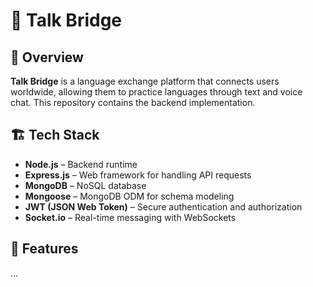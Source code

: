 # 🌉 Talk Bridge

## 📌 Overview  
**Talk Bridge** is a language exchange platform that connects users worldwide, allowing them to practice languages through text and voice chat. This repository contains the backend implementation.

## 🏗️ Tech Stack  
- **Node.js** – Backend runtime  
- **Express.js** – Web framework for handling API requests  
- **MongoDB** – NoSQL database
- **Mongoose** – MongoDB ODM for schema modeling  
- **JWT (JSON Web Token)** – Secure authentication and authorization  
- **Socket.io** – Real-time messaging with WebSockets

## 🚀 Features  
...
